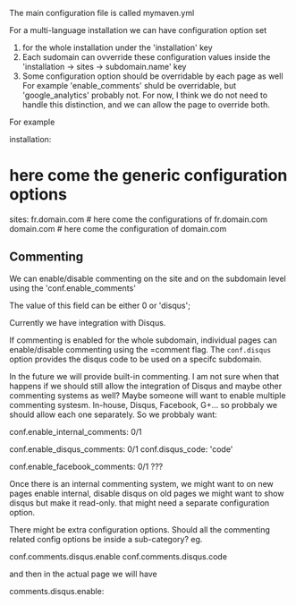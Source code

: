The main configuration file is called mymaven.yml

For a multi-language installation we can have configuration option set 
  1) for the whole installation under the 'installation' key
  2) Each sudomain can ovverride these configuration values inside the
     'installation -> sites -> subdomain.name' key
  3) Some configuration option should be overridable by each page as well
     For example 'enable_comments' shuld be overridable, but 'google_analytics' probably not.
     For now, I think we do not need to handle this distinction, and we can allow the page to override both.


For example

installation:
  # here come the generic configuration options
  sites:
    fr.domain.com
      # here come the configurations of fr.domain.com
    domain.com
      # here come the configuration of domain.com

 

Commenting
-----------

We can enable/disable commenting on the site and on the subdomain level using the
'conf.enable_comments'

The value of this field can be either 0 or 'disqus';

Currently we have integration with Disqus.

If commenting is enabled for the whole subdomain, individual pages can enable/disable commenting using the =comment flag.
The `conf.disqus` option provides the disqus code to be used on a specifc subdomain.


In the future we will provide built-in commenting. I am not sure when that happens if we should still allow the integration of
Disqus and maybe other commenting systems as well? Maybe someone will want to enable multiple commenting systesm.
In-house, Disqus, Facebook, G+... so probbaly we should allow each one separately.
So we probbaly want:

conf.enable_internal_comments: 0/1

conf.enable_disqus_comments: 0/1
conf.disqus_code: 'code'

conf.enable_facebook_comments: 0/1
???


Once there is an internal commenting system, we might want to 
  on new pages enable internal, disable disqus
  on old pages we might want to show disqus but make it read-only.
    that might need a separate configuration option.

There might be extra configuration options.
Should all the commenting related config options be inside a sub-category?
eg.

conf.comments.disqus.enable
conf.comments.disqus.code

and then in the actual page we will have

comments.disqus.enable:

